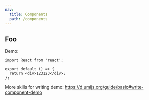```yaml
---
nav:
  title: Components
  path: /components
---
```


## Foo

Demo:

```tsx
import React from 'react';

export default () => {
  return <div>123123</div>;
};
```

More skills for writing demo: https://d.umijs.org/guide/basic#write-component-demo
